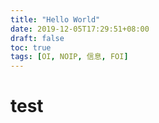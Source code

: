 ```yaml
---
title: "Hello World"
date: 2019-12-05T17:29:51+08:00
draft: false
toc: true
tags: [OI, NOIP, 信息, FOI]
---
```


# test
